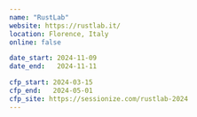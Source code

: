 ```yaml
---
name: "RustLab"
website: https://rustlab.it/
location: Florence, Italy
online: false

date_start: 2024-11-09
date_end:   2024-11-11

cfp_start: 2024-03-15
cfp_end:   2024-05-01
cfp_site: https://sessionize.com/rustlab-2024
---
```

